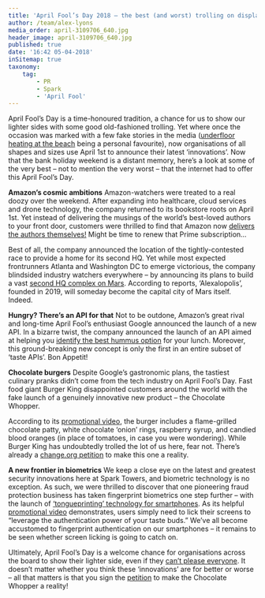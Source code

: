 ```yaml
---
title: 'April Fool’s Day 2018 – the best (and worst) trolling on display'
author: /team/alex-lyons
media_order: april-3109706_640.jpg
header_image: april-3109706_640.jpg
published: true
date: '16:42 05-04-2018'
inSitemap: true
taxonomy:
    tag:
        - PR
        - Spark
        - 'April Fool'
---
```


April Fool’s Day is a time-honoured tradition, a chance for us to show our lighter sides with some good old-fashioned trolling. Yet where once the occasion was marked with a few fake stories in the media ([underfloor heating at the beach](http://www.falmouthpacket.co.uk/news/14396386.Gyllyngvase_Beach__Falmouth_to_have_under_sand_heating_to_make_it_an_all_year_round_holiday_destination/) being a personal favourite), now organisations of all shapes and sizes use April 1st to announce their latest ‘innovations’. Now that the bank holiday weekend is a distant memory, here’s a look at some of the very best – not to mention the very worst – that the internet had to offer this April Fool’s Day.

**Amazon’s cosmic ambitions**
Amazon-watchers were treated to a real doozy over the weekend. After expanding into healthcare, cloud services and drone technology, the company returned to its bookstore roots on April 1st. Yet instead of delivering the musings of the world’s best-loved authors to your front door, customers were thrilled to find that Amazon now [delivers the authors themselves!](https://www.facebook.com/amazonpublishing/videos/1742401069176059/) Might be time to renew that Prime subscription…

Best of all, the company announced the location of the tightly-contested race to provide a home for its second HQ. Yet while most expected frontrunners Atlanta and Washington DC to emerge victorious, the company blindsided industry watchers everywhere – by announcing its plans to build a vast [second HQ complex on Mars](https://www.pymnts.com/april-fools-2018/2018/amazon-hq2-jeff-bezos/). According to reports, ‘Alexalopolis’, founded in 2019, will someday become the capital city of Mars itself. Indeed.

**Hungry? There’s an API for that**
Not to be outdone, Amazon’s great rival and long-time April Fool’s enthusiast Google announced the launch of a new API. In a bizarre twist, the company announced the launch of an API aimed at helping you [identify the best hummus option](https://www.youtube.com/watch?v=0_5X6N6DHyk) for your lunch. Moreover, this ground-breaking new concept is only the first in an entire subset of ‘taste APIs’. Bon Appetit! 

**Chocolate burgers**
Despite Google’s gastronomic plans, the tastiest culinary pranks didn’t come from the tech industry on April Fool’s Day. Fast food giant Burger King disappointed customers around the world with the fake launch of a genuinely innovative new product – the Chocolate Whopper.

According to its [promotional video](https://www.youtube.com/watch?v=xXf2ct7C2fQ&feature=youtu.be), the burger includes a flame-grilled chocolate patty, white chocolate ‘onion’ rings, raspberry syrup, and candied blood oranges (in place of tomatoes, in case you were wondering). While Burger King has undoubtedly trolled the lot of us here, fear not. There’s already a [change.org petition](https://www.change.org/p/burger-king-burger-king-to-make-the-chocolate-whopper) to make this one a reality. 

**A new frontier in biometrics**
We keep a close eye on the latest and greatest security innovations here at Spark Towers, and biometric technology is no exception. As such, we were thrilled to discover that one pioneering fraud protection business has taken fingerprint biometrics one step further – with the launch of [‘tongueprinting’ technology for smartphones](https://www.pindrop.com/press-release/pindrop-claims-licking-phone-best-way-protect-identity/). As its helpful [promotional video](https://twitter.com/pindrop/status/979811002039533569?ref_src=twsrc%5Etfw&ref_url=https%3A%2F%2Fwww.tcpalm.com%2Fstory%2Fmoney%2Fbusiness%2Fbargainista%2F2018%2F03%2F27%2Feaster-sunday-april-fools-day%2F461010002&tfw_creator=usatoday&tfw_site=usatoday) demonstrates, users simply need to lick their screens to “leverage the authentication power of your taste buds.” We’ve all become accustomed to fingerprint authentication on our smartphones – it remains to be seen whether screen licking is going to catch on.

Ultimately, April Fool’s Day is a welcome chance for organisations across the board to show their lighter side, even if they [can’t please everyone](https://www.fastcompany.com/40551843/if-youre-going-to-pull-an-april-fools-brand-prank-make-it-good). It doesn’t matter whether you think these ‘innovations’ are for better or worse – all that matters is that you sign the [petition](https://www.change.org/p/burger-king-burger-king-to-make-the-chocolate-whopper) to make the Chocolate Whopper a reality!
